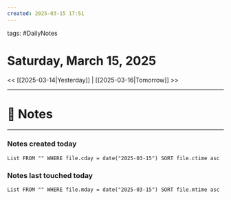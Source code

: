 ```yaml
---
created: 2025-03-15 17:51
---
```

tags: #DailyNotes

# Saturday, March 15, 2025

<< [[2025-03-14|Yesterday]] | [[2025-03-16|Tomorrow]] >>

---
# 📝 Notes





---
### Notes created today
```dataview
List FROM "" WHERE file.cday = date("2025-03-15") SORT file.ctime asc
```

### Notes last touched today
```dataview
List FROM "" WHERE file.mday = date("2025-03-15") SORT file.mtime asc
```
